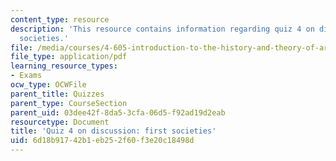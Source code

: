 ```yaml
---
content_type: resource
description: 'This resource contains information regarding quiz 4 on discussion: first
  societies.'
file: /media/courses/4-605-introduction-to-the-history-and-theory-of-architecture-spring-2012/6d18b91742b1eb252f60f3e20c18498d_MIT4_605S12_quiz04.pdf
file_type: application/pdf
learning_resource_types:
- Exams
ocw_type: OCWFile
parent_title: Quizzes
parent_type: CourseSection
parent_uid: 03dee42f-8da5-3cfa-06d5-f92ad19d2eab
resourcetype: Document
title: 'Quiz 4 on discussion: first societies'
uid: 6d18b917-42b1-eb25-2f60-f3e20c18498d
---
```

